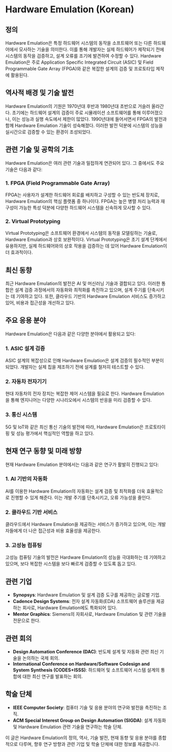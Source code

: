 # Hardware Emulation (Korean)

## 정의
Hardware Emulation은 특정 하드웨어 시스템의 동작을 소프트웨어 또는 다른 하드웨어에서 모사하는 기술을 의미한다. 이를 통해 개발자는 실제 하드웨어가 제작되기 전에 시스템의 동작을 검증하고, 설계 오류를 조기에 발견하여 수정할 수 있다. Hardware Emulation은 주로 Application Specific Integrated Circuit (ASIC) 및 Field Programmable Gate Array (FPGA)와 같은 복잡한 설계의 검증 및 프로토타입 제작에 활용된다.

## 역사적 배경 및 기술 발전
Hardware Emulation의 기원은 1970년대 후반과 1980년대 초반으로 거슬러 올라간다. 초기에는 하드웨어 설계의 검증이 주로 시뮬레이션 소프트웨어를 통해 이루어졌으나, 이는 성능과 실행 속도에서 제한이 많았다. 1990년대에 들어서면서 FPGA의 발전과 함께 Hardware Emulation 기술이 성숙해졌다. 이러한 발전 덕분에 시스템의 성능을 실시간으로 검증할 수 있는 환경이 조성되었다.

## 관련 기술 및 공학의 기초
Hardware Emulation은 여러 관련 기술과 밀접하게 연관되어 있다. 그 중에서도 주요 기술은 다음과 같다:

### 1. FPGA (Field Programmable Gate Array)
FPGA는 사용자가 설계한 하드웨어 회로를 배치하고 구성할 수 있는 반도체 장치로, Hardware Emulation의 핵심 플랫폼 중 하나이다. FPGA는 높은 병렬 처리 능력과 재구성이 가능한 특성 덕분에 다양한 하드웨어 시스템을 신속하게 모사할 수 있다.

### 2. Virtual Prototyping
Virtual Prototyping은 소프트웨어 환경에서 시스템의 동작을 모델링하는 기술로, Hardware Emulation과 상호 보완적이다. Virtual Prototyping은 초기 설계 단계에서 유용하지만, 실제 하드웨어와의 상호 작용을 검증하는 데 있어 Hardware Emulation이 더 효과적이다.

## 최신 동향
최근 Hardware Emulation의 발전은 AI 및 머신러닝 기술과 결합되고 있다. 이러한 통합은 설계 검증 과정에서의 자동화와 최적화를 촉진하고 있으며, 설계 주기를 단축시키는 데 기여하고 있다. 또한, 클라우드 기반의 Hardware Emulation 서비스도 증가하고 있어, 비용과 접근성을 개선하고 있다.

## 주요 응용 분야
Hardware Emulation은 다음과 같은 다양한 분야에서 활용되고 있다:

### 1. ASIC 설계 검증
ASIC 설계의 복잡성으로 인해 Hardware Emulation은 설계 검증의 필수적인 부분이 되었다. 개발자는 실제 칩을 제조하기 전에 설계를 철저히 테스트할 수 있다.

### 2. 자동차 전자기기
현대 자동차의 전자 장치는 복잡한 제어 시스템을 필요로 한다. Hardware Emulation을 통해 엔지니어는 다양한 시나리오에서 시스템의 반응을 미리 검증할 수 있다.

### 3. 통신 시스템
5G 및 IoT와 같은 최신 통신 기술의 발전에 따라, Hardware Emulation은 프로토타이핑 및 성능 평가에서 핵심적인 역할을 하고 있다.

## 현재 연구 동향 및 미래 방향
현재 Hardware Emulation 분야에서는 다음과 같은 연구가 활발히 진행되고 있다:

### 1. AI 기반의 자동화
AI를 이용한 Hardware Emulation의 자동화는 설계 검증 및 최적화를 더욱 효율적으로 진행할 수 있게 해준다. 이는 개발 주기를 단축시키고, 오류 가능성을 줄인다.

### 2. 클라우드 기반 서비스
클라우드에서 Hardware Emulation을 제공하는 서비스가 증가하고 있으며, 이는 개발자들에게 더 나은 접근성과 비용 효율성을 제공한다.

### 3. 고성능 컴퓨팅
고성능 컴퓨팅 기술의 발전은 Hardware Emulation의 성능을 극대화하는 데 기여하고 있으며, 보다 복잡한 시스템을 보다 빠르게 검증할 수 있도록 돕고 있다.

## 관련 기업
- **Synopsys**: Hardware Emulation 및 설계 검증 도구를 제공하는 글로벌 기업.
- **Cadence Design Systems**: 전자 설계 자동화(EDA) 소프트웨어 솔루션을 제공하는 회사로, Hardware Emulation에도 특화되어 있다.
- **Mentor Graphics**: Siemens의 자회사로, Hardware Emulation 및 관련 기술을 전문으로 한다.

## 관련 회의
- **Design Automation Conference (DAC)**: 반도체 설계 및 자동화 관련 최신 기술을 논의하는 국제 회의.
- **International Conference on Hardware/Software Codesign and System Synthesis (CODES+ISSS)**: 하드웨어 및 소프트웨어 시스템 설계의 통합에 대한 최신 연구를 발표하는 회의.

## 학술 단체
- **IEEE Computer Society**: 컴퓨터 기술 및 응용 분야의 연구와 발전을 촉진하는 조직.
- **ACM Special Interest Group on Design Automation (SIGDA)**: 설계 자동화 및 Hardware Emulation 관련 기술을 연구하는 학술 단체.

이 글은 Hardware Emulation의 정의, 역사, 기술 발전, 현재 동향 및 응용 분야를 종합적으로 다루며, 향후 연구 방향과 관련 기업 및 학술 단체에 대한 정보를 제공합니다.
